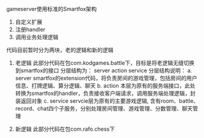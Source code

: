 gameserver使用标准的Smartfox架构
1. 自定义扩展
2. 注册handler
3. 调用业务处理逻辑

代码目前暂时分为两块，老的逻辑和新的逻辑
1. 老逻辑
此部分代码在包com.kodgames.battle下，目标是将老逻辑无缝切换到smartfox的接口
分层结构为：
    server action service
分层结构说明：
  a. server
  smartfox的extension代码，将负责房间的游戏管理，包括房间的用户信息、打牌逻辑、算分逻辑、聊天
  b. action
  本层为原有的服务端接口，此处转换为smartfox的handler，负责接收客户端请求，调用服务端处理逻辑，封装返回对象
  c. service
  servcie层为原有的主要游戏逻辑, 含有room、battle、record、chat四个子服务，分别处理房间管理、游戏管理、分数管理、聊天管理


2. 新逻辑
此部分代码在包com.rafo.chess下
